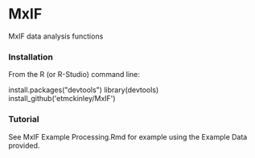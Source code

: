 # MxIF
MxIF data analysis functions

### Installation
From the R (or R-Studio) command line:

install.packages("devtools")
library(devtools)
install_github('etmckinley/MxIF')

### Tutorial
See MxIF Example Processing.Rmd for example using the Example Data provided.
